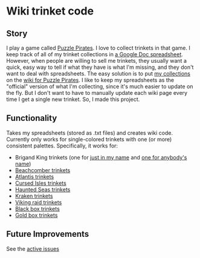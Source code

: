 Wiki trinket code
==========

Story
----------

I play a game called [Puzzle Pirates](http://www.puzzlepirates.com).  I love to collect trinkets in that game.  I keep track of all of my trinket collections in [a Google Doc spreadsheet](https://docs.google.com/spreadsheets/d/1inW-EHRdDE36UD2YAD767BYHdcwovJE-Pbe-OMrcLGs#gid=6).  However, when people are willing to sell me trinkets, they usually want a quick, easy way to tell if what they have is what I'm missing, and they don't want to deal with spreadsheets.  The easy solution is to put [my collections](https://yppedia.puzzlepirates.com/Jamesh/Trinkets) on the [wiki for Puzzle Pirates](http://yppedia.puzzlepirates.com).  I like to keep my spreadsheets as the "official" version of what I'm collecting, since it's much easier to update on the fly.  But I don't want to have to manually update each wiki page every time I get a single new trinket.  So, I made this project.

Functionality
----------
Takes my spreadsheets (stored as .txt files) and creates wiki code.  Currently only works for single-colored trinkets with one (or more) consistent palettes. Specifically, it works for:

* Brigand King trinkets (one for [just in my name](https://yppedia.puzzlepirates.com/Jamesh/Trinkets/BK) and [one for anybody's name](https://yppedia.puzzlepirates.com/Jamesh/Trinkets/BK/All))
* [Beachcomber trinkets](https://yppedia.puzzlepirates.com/Jamesh/Trinkets/BC)
* [Atlantis trinkets](https://yppedia.puzzlepirates.com/Jamesh/Trinkets/Atl)
* [Cursed Isles trinkets](https://yppedia.puzzlepirates.com/Jamesh/Trinkets/CI)
* [Haunted Seas trinkets](https://yppedia.puzzlepirates.com/Jamesh/Trinkets/HS)
* [Kraken trinkets](https://yppedia.puzzlepirates.com/Jamesh/Trinkets/Kraken)
* [Viking raid trinkets](https://yppedia.puzzlepirates.com/Jamesh/Trinkets/VR)
* [Black box trinkets](https://yppedia.puzzlepirates.com/Jamesh/Trinkets/BB)
* [Gold box trinkets](https://yppedia.puzzlepirates.com/Jamesh/Trinkets/GB)

Future Improvements
----------
See the [active issues](https://github.com/Xynariz/wiki_trinket_code/issues)
